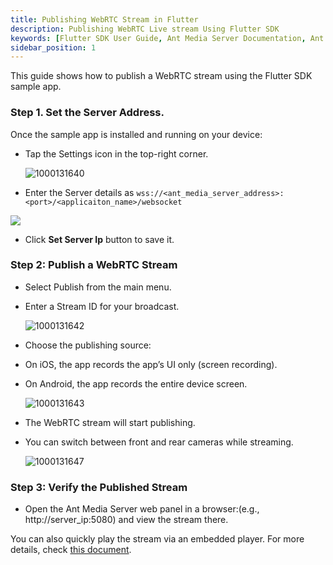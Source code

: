 ```yaml
---
title: Publishing WebRTC Stream in Flutter
description: Publishing WebRTC Live stream Using Flutter SDK 
keywords: [Flutter SDK User Guide, Ant Media Server Documentation, Ant Media Server Tutorials]
sidebar_position: 1
---
```


This guide shows how to publish a WebRTC stream using the Flutter SDK sample app.

### Step 1. Set the Server Address.
Once the sample app is installed and running on your device:

- Tap the Settings icon in the top-right corner.
  
  ![1000131640](https://github.com/user-attachments/assets/0ee23ed3-62eb-4bd8-a2cd-55ffb5615e82)

- Enter the Server details as ```wss://<ant_media_server_address>:<port>/<applicaiton_name>/websocket```

 ![](@site/static/img/flutter-sdk/Screenshot_2025-08-26_12-27-10.webp)

- Click **Set Server Ip** button to save it.

 ### Step 2: Publish a WebRTC Stream

- Select Publish from the main menu.

- Enter a Stream ID for your broadcast.

   ![1000131642](https://github.com/user-attachments/assets/ab6657b2-fcac-41f5-ba48-6ea726207699)

- Choose the publishing source:

* On iOS, the app records the app’s UI only (screen recording).

* On Android, the app records the entire device screen.

  ![1000131643](https://github.com/user-attachments/assets/0b5a37b3-c108-42ca-a102-7f495b03b3dc)


- The WebRTC stream will start publishing.

* You can switch between front and rear cameras while streaming.

  ![1000131647](https://github.com/user-attachments/assets/0b1a8b32-5937-4d66-ab49-7e8c1632f2e2)


### Step 3: Verify the Published Stream

- Open the Ant Media Server web panel in a browser:(e.g., http://server_ip:5080) and view the stream there.

You can also quickly play the stream via an embedded player. For more details, check [this document](https://antmedia.io/docs/guides/playing-live-stream/embedded-web-player/).
